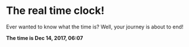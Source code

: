 # The real time clock!

Ever wanted to know what the time is? Well, your journey is about to end!

**The time is Dec 14, 2017, 06:07**